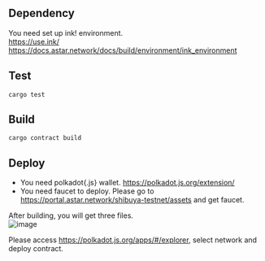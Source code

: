 ## Dependency
You need set up ink! environment.  
https://use.ink/  
https://docs.astar.network/docs/build/environment/ink_environment  

## Test
```shell
cargo test
```

## Build
```
cargo contract build
```

## Deploy
- You need polkadot{.js} wallet. https://polkadot.js.org/extension/  
- You need faucet to deploy. Please go to https://portal.astar.network/shibuya-testnet/assets and get faucet.

After building, you will get three files.  
![image](https://github.com/matsutakk/ANNonIPFS/assets/28383051/8ca76db3-3af8-44b5-bd8f-4082c601784d)

Please access https://polkadot.js.org/apps/#/explorer, select network and deploy contract.

